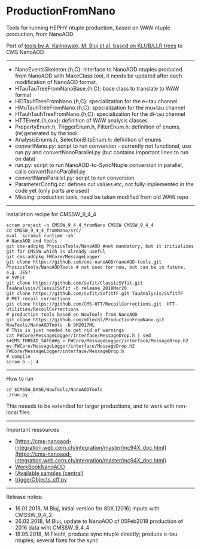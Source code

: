 # ProductionFromNano

Tools for running HEPHY ntuple production, based on WAW ntuple production, from NanoAOD.

Port of [tools by A. Kalinowski, M. Bluj et al. based on KLUB/LLR trees](https://github.com/akalinow/Production.git) to CMS NanoAOD

---

* NanoEventsSkeleton.{h,C}: interface to NanoAOD ntuples produced from NanoAOD with MakeClass tool, it needs be updated after each modification of NanoAOD format.
* HTauTauTreeFromNanoBase.{h,C}: base class to translate to WAW format
* HElTauhTreeFromNano.{h,C}: specialization for the e+tau channel
* HMuTauhTreeFromNano.{h,C}: specialization for the mu+tau channel
* HTauhTauhTreeFromNano.{h,C}: specialization for the di-tau channel
* HTTEvent.{h,cxx}: definition of WAW analysis classes
* PropertyEnum.h, TriggerEnum.h, FilterEnum.h: definition of enums, (re)generated by the tool
* AnalysisEnums.h, SelectionBitsEnum.h: definition of enums
* convertNano.py: script to run conversion - currently not functional, use run.py and convertNanoParallel.py (but contains important lines to run on data)
* run.py: script to run NanoAOD-to-SyncNtuple conversion in parallel, calls convertNanoParallel.py
* convertNanoParallel.py: script to run conversion
* ParameterConfig.cc: defines cut values etc; not fully implemented in the code yet (only parts are used)
* Missing: production tools, need be taken modified from old WAW repo

---

Installation recipe for CMSSW_9_4_4
```
scram project -n CMSSW_9_4_4_fromNano CMSSW CMSSW_9_4_4
cd CMSSW_9_4_4_fromNano/src/
eval `scramv1 runtime -sh`
# NanoAOD and tools 
git cms-addpkg PhysicsTools/NanoAOD #not mandatory, but it initializes git for CMSSW which is already useful
git cms-addpkg FWCore/MessageLogger
git clone https://github.com/cms-nanoAOD/nanoAOD-tools.git PhysicsTools/NanoAODTools # not used for now, but can be in future, e.g. JES?
# SVFit
git clone https://github.com/svfit/ClassicSVfit.git TauAnalysis/ClassicSVfit -b release_2018Mar20
git clone https://github.com/svfit/SVfitTF.git TauAnalysis/SVfitTF
# MET recoil corrections
git clone https://github.com/CMS-HTT/RecoilCorrections.git  HTT-utilities/RecoilCorrections
# production tools based on WawTools from NanoAOD
git clone https://github.com/mflechl/ProductionFromNano.git WawTools/NanoAODTools -b SM2017ML
# This is just needed to get rid of warnings
cat FWCore/MessageLogger/interface/MessageDrop.h | sed s#CMS_THREAD_SAFE##g > FWCore/MessageLogger/interface/MessageDrop.h2
mv FWCore/MessageLogger/interface/MessageDrop.h2 FWCore/MessageLogger/interface/MessageDrop.h 
# compile
scram b -j 4
```

---
How to run
```
cd $CMSSW_BASE/WawTools/NanoAODTools
./run.py
```
This neeeds to be extended for larger productions, and to work with non-local files.

---
Important ressources

* [https://cms-nanoaod-integration.web.cern.ch/integration/master/mc94X_doc.html](https://cms-nanoaod-integration.web.cern.ch/integration/master/mc94X_doc.html)
* [WorkBookNanoAOD](https://twiki.cern.ch/twiki/bin/view/CMSPublic/WorkBookNanoAOD)
* [[Available samples (central)](https://twiki.cern.ch/twiki/bin/view/CMSPublic/WorkBookNanoAOD#Centrally_produced_samples)
* [triggerObjects_cff.py](https://github.com/cms-sw/cmssw/blob/CMSSW_9_4_X/PhysicsTools/NanoAOD/python/triggerObjects_cff.py)



---
Release notes:
* 16.01.2018, M.Bluj, initial version for 80X (2016) inputs with CMSSW_9_4_2
* 26.02.2018, M.Bluj, update to NanoAOD of 05Feb2018 production of 2016 data wiht CMSSW_9_4_4
* 18.05.2018, M.Flechl, produce sync ntuple directly; produce e-tau ntuples; several fixes for the sync

